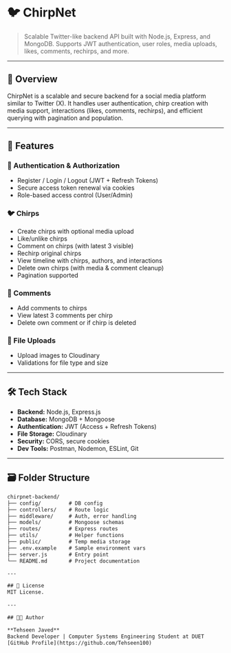 # 🐦 ChirpNet 

> Scalable Twitter-like backend API built with Node.js, Express, and MongoDB. Supports JWT authentication, user roles, media uploads, likes, comments, rechirps, and more.

---

## 📌 Overview

ChirpNet is a scalable and secure backend for a social media platform similar to Twitter (X). It handles user authentication, chirp creation with media support, interactions (likes, comments, rechirps), and efficient querying with pagination and population.

---

## 🚀 Features

### 🔐 Authentication & Authorization

- Register / Login / Logout (JWT + Refresh Tokens)
- Secure access token renewal via cookies
- Role-based access control (User/Admin)

### 🐦 Chirps

- Create chirps with optional media upload
- Like/unlike chirps
- Comment on chirps (with latest 3 visible)
- Rechirp original chirps
- View timeline with chirps, authors, and interactions
- Delete own chirps (with media & comment cleanup)
- Pagination supported

### 💬 Comments

- Add comments to chirps
- View latest 3 comments per chirp
- Delete own comment or if chirp is deleted

### 📁 File Uploads

- Upload images to Cloudinary
- Validations for file type and size

---

## 🛠️ Tech Stack

- **Backend:** Node.js, Express.js
- **Database:** MongoDB + Mongoose
- **Authentication:** JWT (Access + Refresh Tokens)
- **File Storage:** Cloudinary
- **Security:**  CORS, secure cookies
- **Dev Tools:** Postman, Nodemon, ESLint, Git

---

## 🗃️ Folder Structure

```txt
chirpnet-backend/
├── config/         # DB config
├── controllers/    # Route logic
├── middleware/     # Auth, error handling
├── models/         # Mongoose schemas
├── routes/         # Express routes
├── utils/          # Helper functions
├── public/         # Temp media storage
├── .env.example    # Sample environment vars
├── server.js       # Entry point
└── README.md       # Project documentation

---

## 📄 License
MIT License.
 
---

## 👨‍💻 Author

**Tehseen Javed**  
Backend Developer | Computer Systems Engineering Student at DUET  
[GitHub Profile](https://github.com/Tehseen100)